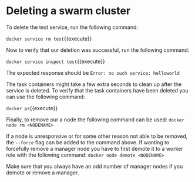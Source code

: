 # Deleting a swarm cluster

To delete the test service, run the following command:

`docker service rm test`{{execute}}

Now to verify that our deletion was successful, run the following command:

`docker service inspect test`{{execute}}

The expected response should be `Error: no such service: helloworld`

The task containers might take a few extra seconds to clean up after the service is deleted. To verify that the task containers have been deleted you can use the following command:

`docker ps`{{execute}}

Finally, to remove our a node the following command can be used:
`docker node rm <NODENAME>`

If a node is unresponsive or for some other reason not able to be removed, the `--force` flag can be added to the command above. If wanting to forcefully remove a manager node you have to first demote it to a worker role with the following command:
`docker node demote <NODENAME>`

Make sure that you always have an odd number of manager nodes if you demote or remove a manager.
